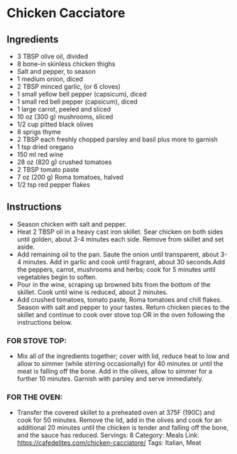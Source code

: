 # Chicken Cacciatore
## Ingredients
- 3 TBSP olive oil, divided
- 8 bone-in skinless chicken thighs
- Salt and pepper, to season
- 1 medium onion, diced
- 2 TBSP minced garlic, (or 6 cloves)
- 1 small yellow bell pepper (capsicum), diced
- 1 small red bell pepper (capsicum), diced
- 1 large carrot, peeled and sliced
- 10 oz (300 g) mushrooms, sliced
- 1/2 cup pitted black olives
- 8 sprigs thyme
- 2 TBSP each freshly chopped parsley and basil plus more to garnish
- 1 tsp dried oregano
- 150 ml red wine
- 28 oz (820 g) crushed tomatoes
- 2 TBSP tomato paste
- 7 oz (200 g) Roma tomatoes, halved
- 1/2 tsp red pepper flakes
## Instructions
- Season chicken with salt and pepper.
- Heat 2 TBSP oil in a heavy cast iron skillet. Sear chicken on both sides until golden, about 3-4 minutes each side. Remove from skillet and set aside.
- Add remaining oil to the pan. Saute the onion until transparent, about 3-4 minutes. Add in garlic and cook until fragrant, about 30 seconds.Add the peppers, carrot, mushrooms and herbs; cook for 5 minutes until vegetables begin to soften.
- Pour in the wine, scraping up browned bits from the bottom of the skillet. Cook until wine is reduced, about 2 minutes.
- Add crushed tomatoes, tomato paste, Roma tomatoes and chill flakes. Season with salt and pepper to your tastes. Return chicken pieces to the skillet and continue to cook over stove top OR in the oven following the instructions below.
### FOR STOVE TOP:
- Mix all of the ingredients together; cover with lid, reduce heat to low and allow to simmer (while stirring occasionally) for 40 minutes or until the meat is falling off the bone. Add in the olives, allow to simmer for a further 10 minutes. Garnish with parsley and serve immediately.
### FOR THE OVEN:
- Transfer the covered skillet to a preheated oven at 375F (190C) and cook for 50 minutes. Remove the lid, add in the olives and cook for an additional 20 minutes until the chicken is tender and falling off the bone, and the sauce has reduced.
Servings: 8
Category: Meals
Link: https://cafedelites.com/chicken-cacciatore/
Tags: Italian, Meat

